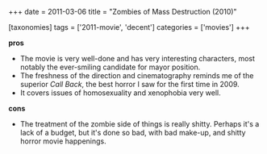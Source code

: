 +++
date = 2011-03-06
title = "Zombies of Mass Destruction (2010)"

[taxonomies]
tags = ['2011-movie', 'decent']
categories = ['movies']
+++

**pros**

-   The movie is very well-done and has very interesting characters,
    most notably the ever-smiling candidate for mayor position.
-   The freshness of the direction and cinematography reminds me of the
    superior *Call Back*, the best horror I saw for the first time
    in 2009.
-   It covers issues of homosexuality and xenophobia very well.

**cons**

-   The treatment of the zombie side of things is really shitty. Perhaps
    it's a lack of a budget, but it's done so bad, with bad make-up,
    and shitty horror movie happenings.
